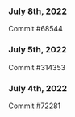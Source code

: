 ### July 8th, 2022

Commit #68544

### July 5th, 2022

Commit #314353


### July 4th, 2022

Commit #72281

